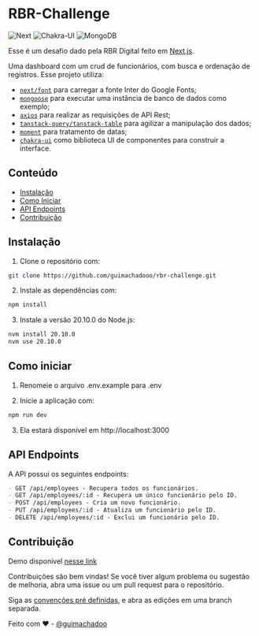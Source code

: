 # RBR-Challenge

![Next](https://img.shields.io/badge/next.js-%23ED8B00.svg)
![Chakra-UI](https://img.shields.io/badge/chakra-ui-%236DB33F.svg)
![MongoDB](https://img.shields.io/badge/mongodb-%23316192.svg)

Esse é um desafio dado pela RBR Digital feito em [Next.js](https://nextjs.org/).

Uma dashboard com um crud de funcionários, com busca e ordenação de registros. Esse projeto utiliza:
- [`next/font`](https://nextjs.org/docs/basic-features/font-optimization) para carregar a fonte Inter do Google Fonts;
- [`mongoose`](https://www.mongodb.com/) para executar uma instância de banco de dados como exemplo;
- [`axios`](https://axios-http.com/ptbr/docs/intro) para realizar as requisições de API Rest;
- [`tanstack-query/tanstack-table`](https://tanstack.com/) para agilizar a manipulação dos dados;
- [`moment`](https://momentjs.com/) para tratamento de datas;
- [`chakra-ui`](https://v2.chakra-ui.com/) como biblioteca UI de componentes para construir a interface.


## Conteúdo

- [Instalação](#instalação)
- [Como Iniciar](#como-iniciar)
- [API Endpoints](#api-endpoints)
- [Contribuição](#contribuição)

## Instalação

1. Clone o repositório com:

```bash
git clone https://github.com/guimachadooo/rbr-challenge.git
```

2. Instale as dependências com:
```bash
npm install
```

3. Instale a versão 20.10.0 do Node.js:
```bash
nvm install 20.10.0
nvm use 20.10.0
```

## Como iniciar

1. Renomeie o arquivo .env.example para .env

2. Inicie a aplicação com:
```bash
npm run dev
```
3. Ela estará disponível em http://localhost:3000


## API Endpoints
A API possui os seguintes endpoints:

```markdown
- GET /api/employees - Recupera todos os funcionários.
- GET /api/employees/:id - Recupera um único funcionário pelo ID.
- POST /api/employees - Cria um novo funcionário.
- PUT /api/employees/:id - Atualiza um funcionário pelo ID.
- DELETE /api/employees/:id - Exclui um funcionário pelo ID.
```

## Contribuição

Demo disponível [nesse link](https://rbr-challenge.vercel.app/)

Contribuições são bem vindas! Se você tiver algum problema ou sugestão de melhoria, abra uma issue ou um pull request para o repositório.

Siga as [convenções pré definidas](https://www.conventionalcommits.org/en/v1.0.0/), e abra as edições em uma branch separada.

Feito com ❤️ - [@guimachadoo](https://linkedin.com/in/guimachadoo)